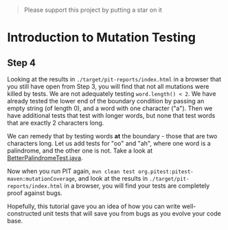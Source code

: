 > Please support this project by putting a star on it

# Introduction to Mutation Testing

## Step 4

Looking at the results in `./target/pit-reports/index.html` in a browser that you still have open from Step 3, you will find that not all mutations were killed by tests. We are not adequately testing `word.length() < 2`. We have already tested the lower end of the boundary condition by passing an empty string (of length 0), and a word with one character ("a"). Then we have additional tests that test with longer words, but none that  test words that are exactly 2 characters long.

We can remedy that by testing words **at** the boundary - those that are two characters long. Let us add tests for "oo" and "ah", where one word is a palindrome, and the other one is not. Take a look at [BetterPalindromeTest.java](https://github.com/sualeh/introduction-to-mutation-testing/blob/step4/src/test/java/us/fatehi/palindrome/BetterPalindromeTest.java).

Now when you run PIT again, `mvn clean test org.pitest:pitest-maven:mutationCoverage`, and look at the results in `./target/pit-reports/index.html` in a browser, you will find your tests are completely proof against bugs. 

Hopefully, this tutorial gave you an idea of how you can write well-constructed unit tests that will save you from bugs as you evolve your code base.
